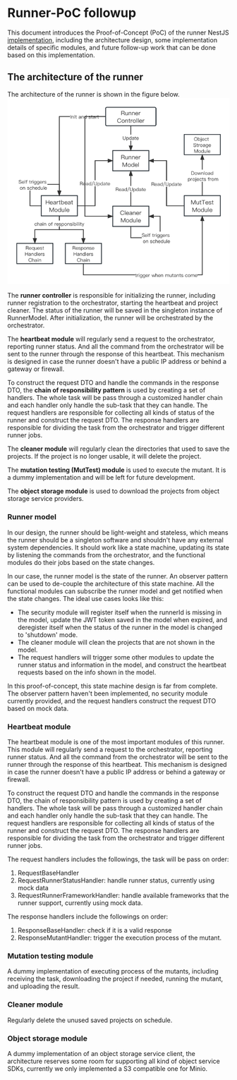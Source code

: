# Runner-PoC followup

This document introduces the Proof-of-Concept (PoC) of the runner NestJS [implementation](https://github.com/ISEP-Mutator-Orchestrator/runner-poc), including the architecture design, some implementation details of specific modules, and future follow-up work that can be done based on this implementation.

## The architecture of the runner
The architecture of the runner is shown in the figure below.
![stryker-cloud-runner-poc.jpg](images/runner-architecture.jpg)

The **runner controller** is responsible for initializing the runner, including runner registration to the orchestrator, starting the heartbeat and project cleaner. The status of the runner will be saved in the singleton instance of RunnerModel. After initialization, the runner will be orchestrated by the orchestrator.

The **heartbeat module** will regularly send a request to the orchestrator, reporting runner status. And all the command from the orchestrator will be sent to the runner through the response of this heartbeat. This mechanism is designed in case the runner doesn't have a public IP address or behind a gateway or firewall. 

To construct the request DTO and handle the commands in the response DTO, the **chain of responsibility pattern** is used by creating a set of handlers. The whole task will be pass through a customized handler chain and each handler only handle the sub-task that they can handle. The request handlers are responsible for collecting all kinds of status of the runner and construct the request DTO. The response handlers are responsible for dividing the task from the orchestrator and trigger different runner jobs.

The **cleaner module** will regularly clean the directories that used to save the projects. If the project is no longer usable, it will delete the project.

The **mutation testing (MutTest) module** is used to execute the mutant. It is a dummy implementation and will be left for future development.

The **object storage module** is used to download the projects from object storage service providers.



### Runner model

In our design, the runner should be light-weight and stateless, which means the runner should be a singleton software and shouldn't have any external system dependencies. It should work like a state machine, updating its state by listening the commands from the orchestrator, and the functional modules do their jobs based on the state changes.

In our case, the runner model is the state of the runner. An observer pattern can be used to de-couple the architecture of this state machine. All the functional modules can subscribe the runner model and get notified when the state changes. The ideal use cases looks like this:

- The security module will register itself when the runnerId is missing in the model, update the JWT token saved in the model when expired, and deregister itself when the status of the runner in the model is changed to 'shutdown' mode.
- The cleaner module will clean the projects that are not shown in the model.
- The request handlers will trigger some other modules to update the runner status and information in the model, and construct the heartbeat requests based on the info shown in the model.

In this proof-of-concept, this state machine design is far from complete. The observer pattern haven't been implemented, no security module currently provided, and the request handlers construct the request DTO based on mock data.



### Heartbeat module

The heartbeat module is one of the most important modules of this runner. This module will regularly send a request to the orchestrator, reporting runner status. And all the command from the orchestrator will be sent to the runner through the response of this heartbeat. This mechanism is designed in case the runner doesn't have a public IP address or behind a gateway or firewall. 

To construct the request DTO and handle the commands in the response DTO, the chain of responsibility pattern is used by creating a set of handlers. The whole task will be pass through a customized handler chain and each handler only handle the sub-task that they can handle. The request handlers are responsible for collecting all kinds of status of the runner and construct the request DTO. The response handlers are responsible for dividing the task from the orchestrator and trigger different runner jobs.

The request handlers includes the followings, the task will be pass on order:

1. RequestBaseHandler
2. RequestRunnerStatusHandler: handle runner status, currently using mock data
3. RequestRunnerFrameworkHandler: handle available frameworks that the runner support, currently using mock data.

The response handlers include the followings on order:

1. ResponseBaseHandler: check if it is a valid response
2. ResponseMutantHandler: trigger the execution process of the mutant.



### Mutation testing module

A dummy implementation of executing process of the mutants, including receiving the task, downloading the project if needed, running the mutant, and uploading the result.



### Cleaner module

Regularly delete the unused saved projects on schedule.



### Object storage module

A dummy implementation of an object storage service client, the architecture reserves some room for supporting all kind of object service SDKs, currently we only implemented a S3 compatible one for Minio.





